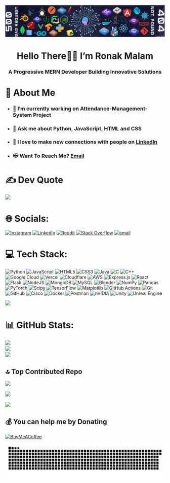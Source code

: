 ﻿<img src="./assests//Banner.png"/>
<h1 align="center">Hello There👋🏻 I’m Ronak Malam</h1>
<h3 align="center">A Progressive MERN Developer Building Innovative Solutions</h3>

# 📝 About Me

- <h3>🔭 I’m currently working on Attendance-Management-System Project</h3>
- <h3>💬 Ask me about Python, JavaScript, HTML and CSS</h3>
- <h3>👯 I love to make new connections with people on <a href="https://www.linkedin.com/in/ronak-malam/">LinkedIn</a></h3>
- <h3>📪 Want To Reach Me? <a href="mailto:itzronakmalam94@gmail.com">Email</a></h3>


<!-- <p align="left"> <img src="https://komarev.com/ghpvc/?username=Ronakmalam333&label=Profile%20views&color=0e75b6&style=flat" alt="Ronakmalam333" /> </p> -->

# ✍️  Dev Quote
![](https://quotes-github-readme.vercel.app/api?type=horizontal&theme=tokyonight)

# 🌐 Socials:
[![Instagram](https://img.shields.io/badge/Instagram-%23E4405F.svg?logo=Instagram&logoColor=white)](https://instagram.com/thelifeof.maxx) [![LinkedIn](https://img.shields.io/badge/LinkedIn-%230077B5.svg?logo=linkedin&logoColor=white)](https://linkedin.com/in/ronak-malam) [![Reddit](https://img.shields.io/badge/Reddit-%23FF4500.svg?logo=Reddit&logoColor=white)](https://reddit.com/user/Itzz-Maxx-333) [![Stack Overflow](https://img.shields.io/badge/-Stackoverflow-FE7A16?logo=stack-overflow&logoColor=white)](https://stackoverflow.com/users/29850084) [![email](https://img.shields.io/badge/Email-D14836?logo=gmail&logoColor=white)](mailto:itzronakmalam94@gmail.com) 




# 💻 Tech Stack:
![Python](https://img.shields.io/badge/python-3670A0?style=for-the-badge&logo=python&logoColor=ffdd54) ![JavaScript](https://img.shields.io/badge/javascript-%23323330.svg?style=for-the-badge&logo=javascript&logoColor=%23F7DF1E) ![HTML5](https://img.shields.io/badge/html5-%23E34F26.svg?style=for-the-badge&logo=html5&logoColor=white) ![CSS3](https://img.shields.io/badge/css3-%231572B6.svg?style=for-the-badge&logo=css3&logoColor=white) ![Java](https://img.shields.io/badge/java-%23ED8B00.svg?style=for-the-badge&logo=openjdk&logoColor=white) ![C](https://img.shields.io/badge/c-%2300599C.svg?style=for-the-badge&logo=c&logoColor=white) ![C++](https://img.shields.io/badge/c++-%2300599C.svg?style=for-the-badge&logo=c%2B%2B&logoColor=white) ![Google Cloud](https://img.shields.io/badge/GoogleCloud-%234285F4.svg?style=for-the-badge&logo=google-cloud&logoColor=white) ![Vercel](https://img.shields.io/badge/vercel-%23000000.svg?style=for-the-badge&logo=vercel&logoColor=white) ![Cloudflare](https://img.shields.io/badge/Cloudflare-F38020?style=for-the-badge&logo=Cloudflare&logoColor=white) ![AWS](https://img.shields.io/badge/AWS-%23FF9900.svg?style=for-the-badge&logo=amazon-aws&logoColor=white) ![Express.js](https://img.shields.io/badge/express.js-%23404d59.svg?style=for-the-badge&logo=express&logoColor=%2361DAFB) ![React](https://img.shields.io/badge/react-%2320232a.svg?style=for-the-badge&logo=react&logoColor=%2361DAFB) ![Flask](https://img.shields.io/badge/flask-%23000.svg?style=for-the-badge&logo=flask&logoColor=white) ![NodeJS](https://img.shields.io/badge/node.js-6DA55F?style=for-the-badge&logo=node.js&logoColor=white) ![MongoDB](https://img.shields.io/badge/MongoDB-%234ea94b.svg?style=for-the-badge&logo=mongodb&logoColor=white) ![MySQL](https://img.shields.io/badge/mysql-4479A1.svg?style=for-the-badge&logo=mysql&logoColor=white) ![Blender](https://img.shields.io/badge/blender-%23F5792A.svg?style=for-the-badge&logo=blender&logoColor=white) ![NumPy](https://img.shields.io/badge/numpy-%23013243.svg?style=for-the-badge&logo=numpy&logoColor=white) ![Pandas](https://img.shields.io/badge/pandas-%23150458.svg?style=for-the-badge&logo=pandas&logoColor=white) ![PyTorch](https://img.shields.io/badge/PyTorch-%23EE4C2C.svg?style=for-the-badge&logo=PyTorch&logoColor=white) ![Scipy](https://img.shields.io/badge/SciPy-%230C55A5.svg?style=for-the-badge&logo=scipy&logoColor=%white) ![TensorFlow](https://img.shields.io/badge/TensorFlow-%23FF6F00.svg?style=for-the-badge&logo=TensorFlow&logoColor=white) ![Matplotlib](https://img.shields.io/badge/Matplotlib-%23ffffff.svg?style=for-the-badge&logo=Matplotlib&logoColor=black) ![GitHub Actions](https://img.shields.io/badge/github%20actions-%232671E5.svg?style=for-the-badge&logo=githubactions&logoColor=white) ![Git](https://img.shields.io/badge/git-%23F05033.svg?style=for-the-badge&logo=git&logoColor=white) ![GitHub](https://img.shields.io/badge/github-%23121011.svg?style=for-the-badge&logo=github&logoColor=white) ![Cisco](https://img.shields.io/badge/cisco-%23049fd9.svg?style=for-the-badge&logo=cisco&logoColor=black) ![Docker](https://img.shields.io/badge/docker-%230db7ed.svg?style=for-the-badge&logo=docker&logoColor=white) ![Postman](https://img.shields.io/badge/Postman-FF6C37?style=for-the-badge&logo=postman&logoColor=white) ![nVIDIA](https://img.shields.io/badge/nVIDIA-%2376B900.svg?style=for-the-badge&logo=nVIDIA&logoColor=white) ![Unity](https://img.shields.io/badge/unity-%23000000.svg?style=for-the-badge&logo=unity&logoColor=white) ![Unreal Engine](https://img.shields.io/badge/unrealengine-%23313131.svg?style=for-the-badge&logo=unrealengine&logoColor=white)

<img src="https://user-images.githubusercontent.com/74038190/212284115-f47cd8ff-2ffb-4b04-b5bf-4d1c14c0247f.gif"/>


# 📊 GitHub Stats:
![](https://github-readme-stats.vercel.app/api?username=Ronakmalam333&theme=dark&hide_border=false&include_all_commits=true&count_private=true)<br/>
![](https://nirzak-streak-stats.vercel.app/?user=Ronakmalam333&theme=dark&hide_border=false)<br/>
![](https://github-readme-stats.vercel.app/api/top-langs/?username=Ronakmalam333&theme=dark&hide_border=false&include_all_commits=true&count_private=true&layout=compact)

## 🔝 Top Contributed Repo
![](https://github-contributor-stats.vercel.app/api?username=Ronakmalam333&limit=5&theme=holi&combine_all_yearly_contributions=true)

<img src="https://user-images.githubusercontent.com/74038190/212284115-f47cd8ff-2ffb-4b04-b5bf-4d1c14c0247f.gif"/>

[![](https://visitcount.itsvg.in/api?id=Ronakmalam333&icon=10&color=13)](https://visitcount.itsvg.in)



  ## 💰 You can help me by Donating
  [![BuyMeACoffee](https://img.shields.io/badge/Buy%20Me%20a%20Coffee-ffdd00?style=for-the-badge&logo=buy-me-a-coffee&logoColor=black)](https://buymeacoffee.com/ronakmalam) 


<picture>
  <source media="(prefers-color-scheme: dark)" srcset="https://raw.githubusercontent.com/Ronakmalam333/Ronakmalam333/output/github-snake-dark.svg" />
  <source media="(prefers-color-scheme: light)" srcset="https://raw.githubusercontent.com/Ronakmalam333/Ronakmalam333/output/github-snake.svg" />
  <img alt="github-snake" src="https://raw.githubusercontent.com/Ronakmalam333/Ronakmalam333/output/github-snake.svg" />
</picture>
